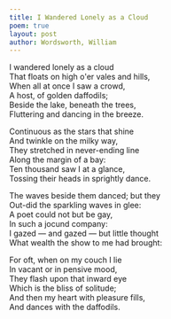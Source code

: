 ```yaml
---
title: I Wandered Lonely as a Cloud
poem: true
layout: post
author: Wordsworth, William
---
```


I wandered lonely as a cloud  
That floats on high o'er vales and hills,  
When all at once I saw a crowd,  
A host, of golden daffodils;  
Beside the lake, beneath the trees,  
Fluttering and dancing in the breeze.  
  
Continuous as the stars that shine  
And twinkle on the milky way,  
They stretched in never-ending line  
Along the margin of a bay:  
Ten thousand saw I at a glance,  
Tossing their heads in sprightly dance.  
  
The waves beside them danced; but they  
Out-did the sparkling waves in glee:  
A poet could not but be gay,  
In such a jocund company:  
I gazed &mdash; and gazed &mdash; but little thought  
What wealth the show to me had brought:  
  
For oft, when on my couch I lie  
In vacant or in pensive mood,  
They flash upon that inward eye  
Which is the bliss of solitude;  
And then my heart with pleasure fills,  
And dances with the daffodils.  
  
